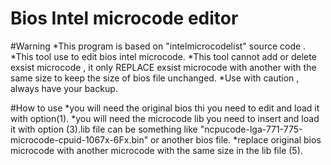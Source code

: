 # Bios Intel microcode editor

#Warning
*This program is based on "intelmicrocodelist" source code .
*This tool use to edit bios intel microcode.
*This tool cannot add or delete exsist microcode , it only REPLACE exsist microcode with another with the same size to keep the size of bios file unchanged.
*Use with caution , always have your backup.

#How to use 
*you will need the original bios thi you need to edit and load it with option(1).
*you will need the microcode lib you need to insert and load it with option (3).lib file can be something like "ncpucode-lga-771-775-microcode-cpuid-1067x-6Fx.bin" or another bios file.
*replace original bios microcode with another microcode with the same size in the lib file  (5).
